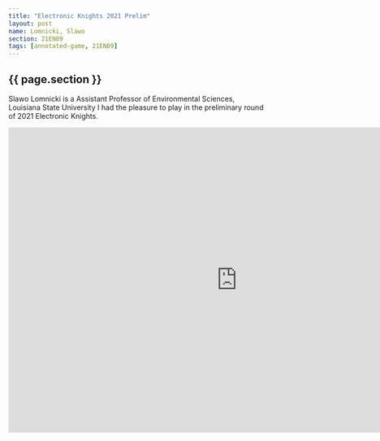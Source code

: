 ```yaml
---
title: "Electronic Knights 2021 Prelim"
layout: post
name: Lomnicki, Slawo
section: 21EN09
tags: [annotated-game, 21EN09]
---
```


<h2>{{ page.section }}</h2>

Slawo Lomnicki is a Assistant Professor of Environmental Sciences, Louisiana State University I had the pleasure to play in the preliminary round of 2021 Electronic Knights.

<iframe style='border: 0;' width='900px' height='600px' src='https://share.chessbase.com/SharedGames/frame/?p=TO+yQzzYb1ujVvnHSnyXcBTUTCFs6d9fXxnvPJudZaRs5P+BVNqwj46A7p90oXgL'></iframe>